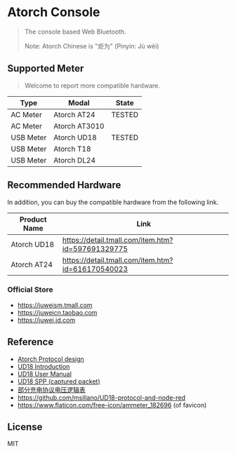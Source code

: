 # Atorch Console

> The console based Web Bluetooth.
>
> Note: Atorch Chinese is "炬为" (Pinyin: Jù wèi)

## Supported Meter

> Welcome to report more compatible hardware.

| Type      | Modal         | State  |
| --------- | ------------- | ------ |
| AC Meter  | Atorch AT24   | TESTED |
| AC Meter  | Atorch AT3010 |        |
| USB Meter | Atorch UD18   | TESTED |
| USB Meter | Atorch T18    |        |
| USB Meter | Atorch DL24   |        |

## Recommended Hardware

In addition, you can buy the compatible hardware from the following link.

| Product Name | Link                                                |
| ------------ | --------------------------------------------------- |
| Atorch UD18  | <https://detail.tmall.com/item.htm?id=597691329775> |
| Atorch AT24  | <https://detail.tmall.com/item.htm?id=616170540023> |

### Official Store

- <https://juweism.tmall.com>
- <https://juweicn.taobao.com>
- <https://juwei.jd.com>

## Reference

- [Atorch Protocol design](docs/protocol-design.md)
- [UD18 Introduction](docs/UD18-Introduction.jpg)
- [UD18 User Manual](docs/UD18-User-manual.jpg)
- [UD18 SPP (captured packet)](docs/UD18-SPP.pcap)
- [部分充电协议电压逻辑表](docs/PD-Relationship.jpg)
- <https://github.com/msillano/UD18-protocol-and-node-red>
- <https://www.flaticon.com/free-icon/ammeter_182696> (of favicon)

## License

MIT
